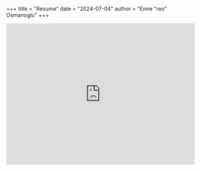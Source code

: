 +++
title = "Resume"
date = "2024-07-04"
author = "Emre \"reo\" Osmanoglu"
+++

<embed src="https://github.com/reo6/resume/raw/main/resume.pdf" width="500" height="375" type="application/pdf">

